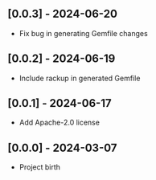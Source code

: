 ## [0.0.3] - 2024-06-20

- Fix bug in generating Gemfile changes

## [0.0.2] - 2024-06-19

- Include rackup in generated Gemfile

## [0.0.1] - 2024-06-17

- Add Apache-2.0 license

## [0.0.0] - 2024-03-07

- Project birth
